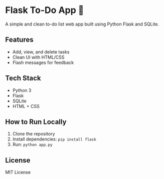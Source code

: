 # Flask To-Do App 📝

A simple and clean to-do list web app built using Python Flask and SQLite.

## Features
- Add, view, and delete tasks
- Clean UI with HTML/CSS
- Flash messages for feedback

## Tech Stack
- Python 3
- Flask
- SQLite
- HTML + CSS

## How to Run Locally
1. Clone the repository
2. Install dependencies: `pip install flask`
3. Run: `python app.py`

## License
MIT License
